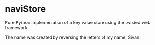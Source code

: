 naviStore
=========

Pure Python implementation of a key value store using the twisted.web framework

The name was created by reversing the letters of my name, Sivan.
